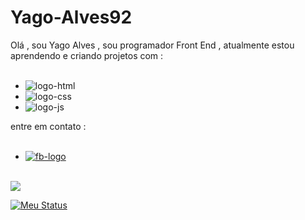 # Yago-Alves92

Olá , sou Yago Alves , sou programador Front End , atualmente estou aprendendo e criando projetos com :
<br>
<br>
- <img src="https://img.shields.io/badge/html5-%23E34F26.svg?style=for-the-badge&logo=html5&logoColor=white" alt="logo-html">
- <img src="https://img.shields.io/badge/css3-%231572B6.svg?style=for-the-badge&logo=css3&logoColor=white" alt="logo-css">
- <img src="https://img.shields.io/badge/JavaScript-F7DF1E?style=for-the-badge&logo=javascript&logoColor=black" alt="logo-js">

entre em contato :
<br>
<br>
- <a href="https://www.facebook.com/yago.oliveira.9081?locale=pt_BR"><img src="https://img.shields.io/badge/Facebook-%231877F2.svg?style=for-the-badge&logo=Facebook&logoColor=white" alt="fb-logo"></a>
<br>
<a href="https://www.linkedin.com/in/yago-de-oliveira-alves"><img src="https://img.shields.io/badge/linkedin-%230077B5.svg?style=for-the-badge&logo=linkedin&logoColor=white"</a>

<br>

[![Meu Status](https://github-readme-stats.vercel.app/api?username=YagoAlves92)](https://github.com/anuraghazra/github-readme-stats)


